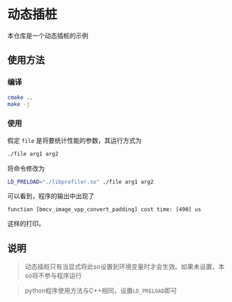 # 动态插桩


本仓库是一个动态插桩的示例

## 使用方法

### 编译

```bash
cmake ..
make -j
```

### 使用

假定 `file` 是将要统计性能的参数，其运行方式为
```bash
./file arg1 arg2
```

将命令修改为
```bash
LD_PRELOAD="./libprofiler.so" ./file arg1 arg2
```

可以看到，程序的输出中出现了
```text
function [bmcv_image_vpp_convert_padding] cost time: [490] us
```

这样的打印。


## 说明

> 动态插桩只有当显式将此so设置到环境变量时才会生效。如果未设置，本so将不参与程序运行

> python程序使用方法与C++相同，设置`LD_PRELOAD`即可